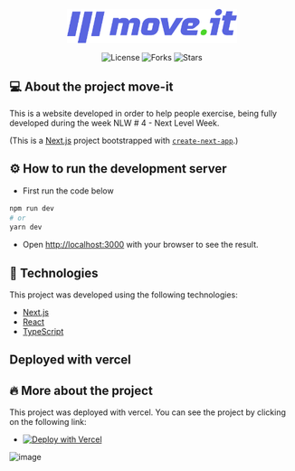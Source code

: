 <p align="center">
  <a href="https://moveittttt.vercel.app/">
    <img width="300" src="https://raw.githubusercontent.com/renan-almeidaa/moveit/master/public/logo-full.svg">
  </a>
</p>
<p align="center">
  <img  src="https://img.shields.io/github/license/renan-almeidaa/moveit" alt="License">

  <img src="https://img.shields.io/github/forks/renan-almeidaa/moveit" alt="Forks">     

  <img src="https://img.shields.io/github/stars/renan-almeidaa/moveit" alt="Stars">
</p>

## 💻 About the project move-it
  
  This is a website developed in order to help people exercise, being fully developed during the week NLW # 4 - Next Level Week.
  
  (This is a [Next.js](https://nextjs.org/) project bootstrapped with [`create-next-app`](https://github.com/vercel/next.js/tree/canary/packages/create-next-app).)


## ⚙️ How to run the development server

- First run the code below 

```bash
npm run dev
# or
yarn dev
```
  
- Open [http://localhost:3000](http://localhost:3000) with your browser to see the result.

## 🚀 Technologies

This project was developed using the following technologies:

- [Next.js](https://nextjs.org/)
- [React](https://reactjs.org)
- [TypeScript](https://www.typescriptlang.org/)

## Deployed with vercel


## 🔥 More about the project
  This project was deployed with vercel.
  You can see the project by clicking on the following link: 
 - [![Deploy with Vercel](https://vercel.com/button)](https://moveittttt.vercel.app/)
  
![image](https://user-images.githubusercontent.com/62446486/113192905-ba36af00-9235-11eb-9886-5f5675f4f33d.png)

